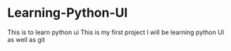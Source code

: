 # Learning-Python-UI
This is to learn python ui
This is my first project
I will be learning python UI as well as git
